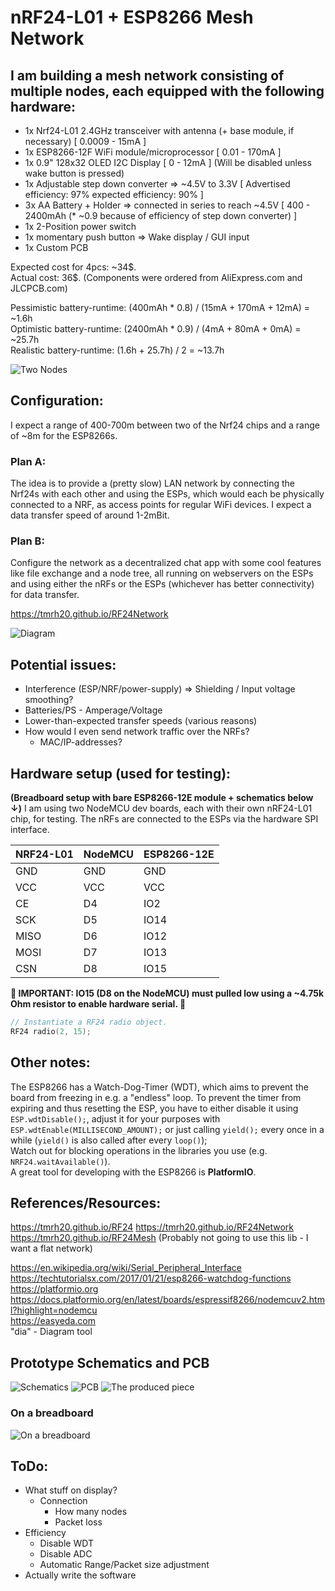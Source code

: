 # nRF24-L01 + ESP8266 Mesh Network

## I am building a mesh network consisting of multiple nodes, each equipped with the following hardware:
- 1x Nrf24-L01 2.4GHz transceiver with antenna (+ base module, if necessary) [ 0.0009 - 15mA ]
- 1x ESP8266-12F WiFi module/microprocessor [ 0.01 - 170mA ]
- 1x 0.9" 128x32 OLED I2C Display [ 0 - 12mA ] (Will be disabled unless wake button is pressed)
- 1x Adjustable step down converter => ~4.5V to 3.3V [ Advertised efficiency: 97% expected efficiency: 90% ]
- 3x AA Battery + Holder => connected in series to reach ~4.5V [ 400 - 2400mAh (* ~0.9 because of efficiency of step down converter) ]
- 1x 2-Position power switch
- 1x momentary push button => Wake display / GUI input
- 1x Custom PCB

Expected cost for 4pcs: ~34\$.<br>
Actual cost: 36\$. (Components were ordered from AliExpress.com and JLCPCB.com)<br>

Pessimistic battery-runtime: (400mAh * 0.8)  / (15mA + 170mA + 12mA) = ~1.6h<br>
Optimistic battery-runtime:  (2400mAh * 0.9) / (4mA + 80mA + 0mA)    = ~25.7h<br>
Realistic battery-runtime:   (1.6h + 25.7h)  / 2                     = ~13.7h

![Two Nodes](media/two-nodes.jpg)

## Configuration:
I expect a range of 400-700m between two of the Nrf24 chips and a range of ~8m for the ESP8266s.

### Plan A:
The idea is to provide a (pretty slow) LAN network by connecting the Nrf24s with each other and using the ESPs, which would each be physically connected to a NRF, as access points for regular WiFi devices. I expect a data transfer speed of around 1-2mBit.

### Plan B:
Configure the network as a decentralized chat app with some cool features like file exchange and a node tree, all running on webservers on the ESPs and using either the nRFs or the ESPs (whichever has better connectivity) for data transfer.

https://tmrh20.github.io/RF24Network<br>

![Diagram](media/diagram.png)

## Potential issues:
- Interference (ESP/NRF/power-supply) => Shielding / Input voltage smoothing?
- Batteries/PS - Amperage/Voltage
- Lower-than-expected transfer speeds (various reasons)
- How would I even send network traffic over the NRFs?
  - MAC/IP-addresses?

## Hardware setup (used for testing):
<b>(Breadboard setup with bare ESP8266-12E module + schematics below ↓)</b>
I am using two NodeMCU dev boards, each with their own nRF24-L01 chip, for testing.
The nRFs are connected to the ESPs via the hardware SPI interface.<br>

| NRF24-L01 | NodeMCU | ESP8266-12E |
| --------- | ------- | ----------- |
| GND       | GND     | GND         |
| VCC       | VCC     | VCC         |
| CE        | D4      | IO2         |
| SCK       | D5      | IO14        |
| MISO      | D6      | IO12        |
| MOSI      | D7      | IO13        |
| CSN       | D8      | IO15        |

<b>🚨 IMPORTANT: IO15 (D8 on the NodeMCU) must pulled low using a ~4.75k Ohm resistor to enable hardware serial. 🚨</b>

```cpp
// Instantiate a RF24 radio object.
RF24 radio(2, 15);
```

## Other notes:
The ESP8266 has a Watch-Dog-Timer (WDT), which aims to prevent the board from freezing in e.g. a "endless" loop. To prevent the timer from expiring and thus resetting the ESP, you have to either disable it using `ESP.wdtDisable();`, adjust it for your purposes with `ESP.wdtEnable(MILLISECOND_AMOUNT);` or just calling `yield();` every once in a while (`yield()` is also called after every `loop()`);<br>
Watch out for blocking operations in the libraries you use (e.g. `NRF24.waitAvailable()`).<br>
A great tool for developing with the ESP8266 is **PlatformIO**.<br>

## References/Resources:
https://tmrh20.github.io/RF24
https://tmrh20.github.io/RF24Network<br>
https://tmrh20.github.io/RF24Mesh (Probably not going to use this lib - I want a flat network)

https://en.wikipedia.org/wiki/Serial_Peripheral_Interface<br>
https://techtutorialsx.com/2017/01/21/esp8266-watchdog-functions<br>
https://platformio.org<br>
https://docs.platformio.org/en/latest/boards/espressif8266/nodemcuv2.html?highlight=nodemcu<br>
https://easyeda.com<br>
"dia" - Diagram tool

## Prototype Schematics and PCB
![Schematics](media/schematic.png)
![PCB](media/pcb.png)
![The produced piece](media/pcb-done.jpg)

### On a breadboard
![On a breadboard](media/testing-setup.jpg)

## ToDo:
- What stuff on display?
  - Connection
    - How many nodes
    - Packet loss
- Efficiency
  - Disable WDT
  - Disable ADC
  - Automatic Range/Packet size adjustment
- Actually write the software
